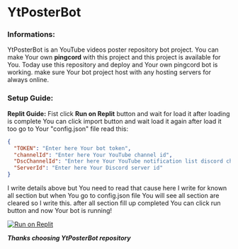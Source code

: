 # **YtPosterBot**

### **Informations:**
YtPosterBot is an YouTube videos poster repository bot project.
You can make Your own **pingcord** with this project and this project is available for You.
Today use this repository and deploy and Your own pingcord bot is working. make sure Your bot project host with any hosting servers
for always online.

### **Setup Guide:**
**Replit Guide:** Fist click **Run on Replit** button and wait for load it after loading is complete You can click import button
and wait load it again after load it too go to Your "config.json" file read this:

```json
{
  "TOKEN": "Enter here Your bot token",
  "channelId": "Enter here Your YouTube channel id",
  "DscChannelId": "Enter here Your YouTube notification list discord channel id",
  "ServerId": "Enter here Your Discord server id"
}
```

I write details above but You need to read that cause here I write for known all section
but when You go to config.json file You will see all section are cleared so I write this.
after all section fill up completed You can click run button and now Your bot is running!

[![Run on Replit](https://binbashbanana.github.io/deploy-buttons/buttons/remade/replit.svg)](https://replit.com/github/ULTRAOPMODI/YtPosterBot)


***Thanks choosing YtPosterBot repository***
